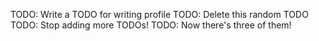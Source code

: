 TODO: Write a TODO for writing profile
TODO: Delete this random TODO
TODO: Stop adding more TODOs!
TODO: Now there's three of them!
